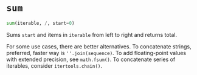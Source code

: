 # `sum`

```python
sum(iterable, /, start=0)
```

Sums `start` and items in `iterable` from left to right and returns total.

For some use cases, there are better alternatives. To concatenate strings, preferred, faster way is `''.join(sequence)`. To add floating-point values with extended precision, see `math.fsum()`. To concatenate series of iterables, consider `itertools.chain()`.
